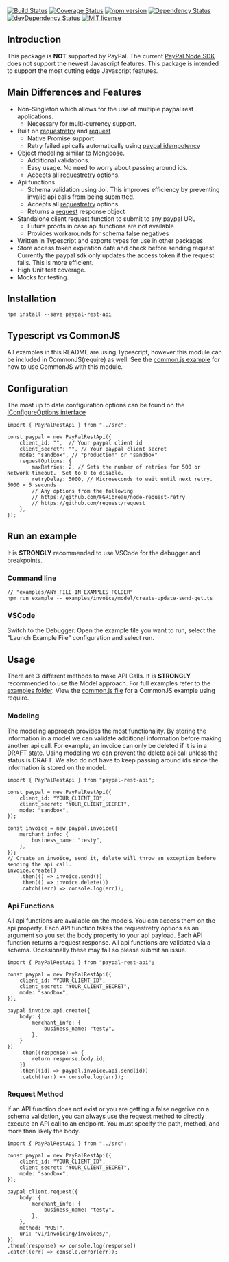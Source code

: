[![Build Status](https://travis-ci.org/trainerbill/paypal-rest-api.svg?branch=master)](https://travis-ci.org/trainerbill/paypal-rest-api)
[![Coverage Status](https://coveralls.io/repos/github/trainerbill/paypal-rest-api/badge.svg?branch=master)](https://coveralls.io/github/trainerbill/paypal-rest-api?branch=master)
[![npm version](https://badge.fury.io/js/paypal-rest-api.svg)](https://badge.fury.io/js/paypal-rest-api)
[![Dependency Status](https://david-dm.org/trainerbill/paypal-rest-api.svg)](https://david-dm.org/trainerbill/paypal-rest-api)
[![devDependency Status](https://david-dm.org/trainerbill/paypal-rest-api/dev-status.svg)](https://david-dm.org/trainerbill/paypal-rest-api#info=devDependencies)
[![MIT license](http://img.shields.io/badge/license-MIT-brightgreen.svg)](http://opensource.org/licenses/MIT)

## Introduction

This package is **NOT** supported by PayPal.  The current [PayPal Node SDK](https://github.com/paypal/PayPal-node-SDK) does not support the newest Javascript features.  This package is intended to support the most cutting edge Javascript features.

## Main Differences and Features
- Non-Singleton which allows for the use of multiple paypal rest applications.
    - Necessary for multi-currency support.
- Built on [requestretry](https://github.com/FGRibreau/node-request-retry) and [request](https://github.com/request/request)
    - Native Promise support
    - Retry failed api calls automatically using [paypal idempotency](https://developer.paypal.com/docs/integration/direct/express-checkout/integration-jsv4/best-practices/#process)
- Object modeling similar to Mongoose.
    - Additional validations.
    - Easy usage.  No need to worry about passing around ids.
    - Accepts all [requestretry](https://github.com/FGRibreau/node-request-retry) options.
- Api functions
    - Schema validation using Joi.  This improves efficiency by preventing invalid api calls from being submitted.
    - Accepts all [requestretry](https://github.com/FGRibreau/node-request-retry) options.
    - Returns a [request](https://github.com/request/request) response object
- Standalone client request function to submit to any paypal URL
    - Future proofs in case api functions are not available
    - Provides workarounds for schema false negatives
- Written in Typescript and exports types for use in other packages
- Store access token expiration date and check before sending request.  Currently the paypal sdk only updates the access token if the request fails.  This is more efficient.
- High Unit test coverage.
- Mocks for testing.

## Installation
```
npm install --save paypal-rest-api
```

## Typescript vs CommonJS
All examples in this README are using Typescript, however this module can be included in CommonJS(require) as well.  See the [common.js example](https://github.com/trainerbill/paypal-rest-api/blob/master/examples/commonjs) for how to use CommonJS with this module.

## Configuration
The most up to date configuration options can be found on the [IConfigureOptions interface](https://github.com/trainerbill/paypal-rest-api/blob/master/src/api/types.ts)
```
import { PayPalRestApi } from "../src";

const paypal = new PayPalRestApi({
    client_id: "",  // Your paypal client id
    client_secret": "", // Your paypal client secret
    mode: "sandbox", // "production" or "sandbox"
    requestOptions: {
        maxRetries: 2, // Sets the number of retries for 500 or Network timeout.  Set to 0 to disable.
        retryDelay: 5000, // Microseconds to wait until next retry.  5000 = 5 seconds
        // Any options from the following
        // https://github.com/FGRibreau/node-request-retry
        // https://github.com/request/request
    },
});
```

## Run an example
It is **STRONGLY** recommended to use VSCode for the debugger and breakpoints.

### Command line
```
// "examples/ANY_FILE_IN_EXAMPLES_FOLDER"
npm run example -- examples/invoice/model/create-update-send-get.ts
```

### VSCode
Switch to the Debugger.  Open the example file you want to run, select the "Launch Example File" configuration and select run.

## Usage
There are 3 different methods to make API Calls. It is **STRONGLY** recommended to use the Model approach.  For full examples refer to the [examples folder](https://github.com/trainerbill/paypal-rest-api/tree/master/examples).  View the [common.js file](https://github.com/trainerbill/paypal-rest-api/tree/master/examples/commonjs) for a CommonJS example using require.

### Modeling
The modeling approach provides the most functionality.  By storing the information in a model we can validate additional information before making another api call.  For example, an invoice can only be deleted if it is in a DRAFT state.  Using modeling we can prevent the delete api call unless the status is DRAFT.  We also do not have to keep passing around ids since the information is stored on the model.

```
import { PayPalRestApi } from "paypal-rest-api";

const paypal = new PayPalRestApi({
    client_id: "YOUR_CLIENT_ID",
    client_secret: "YOUR_CLIENT_SECRET",
    mode: "sandbox",
});

const invoice = new paypal.invoice({
    merchant_info: {
        business_name: "testy",
    },
});
// Create an invoice, send it, delete will throw an exception before sending the api call.
invoice.create()
    .then(() => invoice.send())
    .then(() => invoice.delete())
    .catch((err) => console.log(err));
```

### Api Functions
All api functions are available on the models.  You can access them on the api property.  Each API function takes the requestretry options as an argument so you set the body property to your api payload.  Each API function returns a request response.  All api functions are validated via a schema.  Occasionally these may fail so please submit an issue.
```
import { PayPalRestApi } from "paypal-rest-api";

const paypal = new PayPalRestApi({
    client_id: "YOUR_CLIENT_ID",
    client_secret: "YOUR_CLIENT_SECRET",
    mode: "sandbox",
});

paypal.invoice.api.create({
    body: {
        merchant_info: {
            business_name: "testy",
        },
    }
})
    .then((response) => {
        return response.body.id;
    })
    .then((id) => paypal.invoice.api.send(id))
    .catch((err) => console.log(err));
```

### Request Method 
If an API function does not exist or you are getting a false negative on a schema validation, you can always use the request method to directly execute an API call to an endpoint.  You must specify the path, method, and more than likely the body.
```
import { PayPalRestApi } from "../src";

const paypal = new PayPalRestApi({
    client_id: "YOUR_CLIENT_ID",
    client_secret: "YOUR_CLIENT_SECRET",
    mode: "sandbox",
});

paypal.client.request({
    body: {
        merchant_info: {
            business_name: "testy",
        },
    },
    method: "POST",
    uri: "v1/invoicing/invoices/",
})
.then((response) => console.log(response))
.catch((err) => console.error(err));
```
